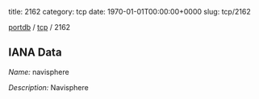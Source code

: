 title: 2162
category: tcp
date: 1970-01-01T00:00:00+0000
slug: tcp/2162

[portdb](/) / [tcp](/category/tcp.html) / 2162


## IANA Data

_Name:_ navisphere

_Description:_ Navisphere

